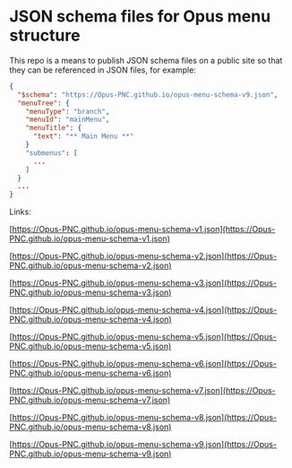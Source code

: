 # JSON schema files for Opus menu structure

This repo is a means to publish JSON schema files on a public site so that they can be referenced in JSON files, for example:

```json
{
  "$schema": "https://Opus-PNC.github.io/opus-menu-schema-v9.json",
  "menuTree": {
    "menuType": "branch",
    "menuId": "mainMenu",
    "menuTitle": {
      "text": "** Main Menu **"
    }
    "submenus": [
      ...      
    ]
  }
  ...
}
```

Links:

[https://Opus-PNC.github.io/opus-menu-schema-v1.json](https://Opus-PNC.github.io/opus-menu-schema-v1.json)

[https://Opus-PNC.github.io/opus-menu-schema-v2.json](https://Opus-PNC.github.io/opus-menu-schema-v2.json)

[https://Opus-PNC.github.io/opus-menu-schema-v3.json](https://Opus-PNC.github.io/opus-menu-schema-v3.json)

[https://Opus-PNC.github.io/opus-menu-schema-v4.json](https://Opus-PNC.github.io/opus-menu-schema-v4.json)

[https://Opus-PNC.github.io/opus-menu-schema-v5.json](https://Opus-PNC.github.io/opus-menu-schema-v5.json)

[https://Opus-PNC.github.io/opus-menu-schema-v6.json](https://Opus-PNC.github.io/opus-menu-schema-v6.json)

[https://Opus-PNC.github.io/opus-menu-schema-v7.json](https://Opus-PNC.github.io/opus-menu-schema-v7.json)

[https://Opus-PNC.github.io/opus-menu-schema-v8.json](https://Opus-PNC.github.io/opus-menu-schema-v8.json)

[https://Opus-PNC.github.io/opus-menu-schema-v9.json](https://Opus-PNC.github.io/opus-menu-schema-v9.json)
